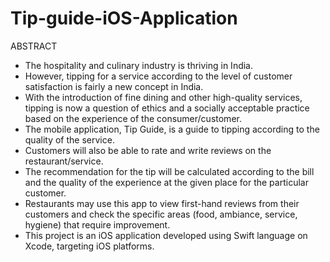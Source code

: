 # Tip-guide-iOS-Application

ABSTRACT
- The hospitality and culinary industry is thriving in India. 
- However, tipping for a service according to the level of customer satisfaction is fairly a new concept in India. 
- With the introduction of fine dining and other high-quality services, tipping is now a question of ethics and a socially acceptable practice based on the experience of the consumer/customer. 
- The mobile application, Tip Guide, is a guide to tipping according to the quality of the service. 
- Customers will also be able to rate and write reviews on the restaurant/service. 
- The recommendation for the tip will be calculated according to the bill and the quality of the experience at the given place for the particular customer. 
- Restaurants may use this app to view first-hand reviews from their customers and check the specific areas (food, ambiance, service, hygiene) that require improvement. 
- This project is an iOS application developed using Swift language on Xcode, targeting iOS platforms.
